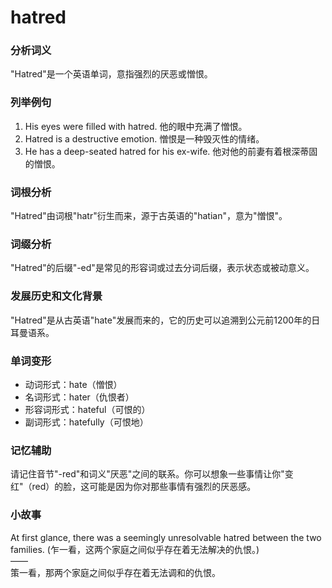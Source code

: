 # hatred

### 分析词义

  

"Hatred"是一个英语单词，意指强烈的厌恶或憎恨。

  

### 列举例句

  

1.  His eyes were filled with hatred. 他的眼中充满了憎恨。
2.  Hatred is a destructive emotion. 憎恨是一种毁灭性的情绪。
3.  He has a deep-seated hatred for his ex-wife. 他对他的前妻有着根深蒂固的憎恨。

  

### 词根分析

  

"Hatred"由词根"hatr"衍生而来，源于古英语的"hatian"，意为"憎恨"。

  

### 词缀分析

  

"Hatred"的后缀"-ed"是常见的形容词或过去分词后缀，表示状态或被动意义。

  

### 发展历史和文化背景

  

"Hatred"是从古英语"hate"发展而来的，它的历史可以追溯到公元前1200年的日耳曼语系。

  

### 单词变形

  

*   动词形式：hate（憎恨）
*   名词形式：hater（仇恨者）
*   形容词形式：hateful（可恨的）
*   副词形式：hatefully（可恨地）

  

### 记忆辅助

  

请记住音节"-red"和词义"厌恶"之间的联系。你可以想象一些事情让你"变红"（red）的脸，这可能是因为你对那些事情有强烈的厌恶感。

  

### 小故事

  

At first glance, there was a seemingly unresolvable hatred between the two families. (乍一看，这两个家庭之间似乎存在着无法解决的仇恨。)  
——  
策一看，那两个家庭之间似乎存在着无法调和的仇恨。
